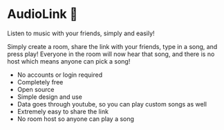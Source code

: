 # AudioLink 🔗
Listen to music with your friends, simply and easily!

Simply create a room, share the link with your friends, type in a song, and press play! Everyone in the room will now hear that song, and there is no host which means anyone can pick a song!

- No accounts or login required
- Completely free
- Open source
- Simple design and use
- Data goes through youtube, so you can play custom songs as well
- Extremely easy to share the link
- No room host so anyone can play a song
